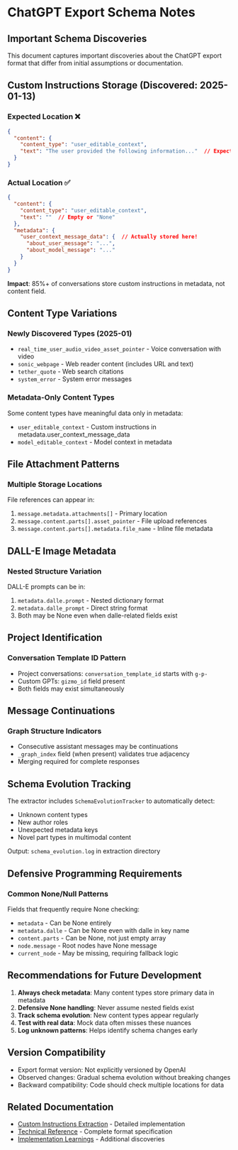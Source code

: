 # ChatGPT Export Schema Notes

## Important Schema Discoveries

This document captures important discoveries about the ChatGPT export format that differ from initial assumptions or documentation.

## Custom Instructions Storage (Discovered: 2025-01-13)

### Expected Location ❌
```json
{
  "content": {
    "content_type": "user_editable_context",
    "text": "The user provided the following information..."  // Expected here
  }
}
```

### Actual Location ✅
```json
{
  "content": {
    "content_type": "user_editable_context", 
    "text": ""  // Empty or "None"
  },
  "metadata": {
    "user_context_message_data": {  // Actually stored here!
      "about_user_message": "...",
      "about_model_message": "..."
    }
  }
}
```

**Impact**: 85%+ of conversations store custom instructions in metadata, not content field.

## Content Type Variations

### Newly Discovered Types (2025-01)
- `real_time_user_audio_video_asset_pointer` - Voice conversation with video
- `sonic_webpage` - Web reader content (includes URL and text)
- `tether_quote` - Web search citations
- `system_error` - System error messages

### Metadata-Only Content Types
Some content types have meaningful data only in metadata:
- `user_editable_context` - Custom instructions in metadata.user_context_message_data
- `model_editable_context` - Model context in metadata

## File Attachment Patterns

### Multiple Storage Locations
File references can appear in:
1. `message.metadata.attachments[]` - Primary location
2. `message.content.parts[].asset_pointer` - File upload references
3. `message.content.parts[].metadata.file_name` - Inline file metadata

## DALL-E Image Metadata

### Nested Structure Variation
DALL-E prompts can be in:
1. `metadata.dalle.prompt` - Nested dictionary format
2. `metadata.dalle_prompt` - Direct string format
3. Both may be None even when dalle-related fields exist

## Project Identification

### Conversation Template ID Pattern
- Project conversations: `conversation_template_id` starts with `g-p-`
- Custom GPTs: `gizmo_id` field present
- Both fields may exist simultaneously

## Message Continuations

### Graph Structure Indicators
- Consecutive assistant messages may be continuations
- `_graph_index` field (when present) validates true adjacency
- Merging required for complete responses

## Schema Evolution Tracking

The extractor includes `SchemaEvolutionTracker` to automatically detect:
- Unknown content types
- New author roles
- Unexpected metadata keys
- Novel part types in multimodal content

Output: `schema_evolution.log` in extraction directory

## Defensive Programming Requirements

### Common None/Null Patterns
Fields that frequently require None checking:
- `metadata` - Can be None entirely
- `metadata.dalle` - Can be None even with dalle in key name
- `content.parts` - Can be None, not just empty array
- `node.message` - Root nodes have None message
- `current_node` - May be missing, requiring fallback logic

## Recommendations for Future Development

1. **Always check metadata**: Many content types store primary data in metadata
2. **Defensive None handling**: Never assume nested fields exist
3. **Track schema evolution**: New content types appear regularly
4. **Test with real data**: Mock data often misses these nuances
5. **Log unknown patterns**: Helps identify schema changes early

## Version Compatibility

- Export format version: Not explicitly versioned by OpenAI
- Observed changes: Gradual schema evolution without breaking changes
- Backward compatibility: Code should check multiple locations for data

## Related Documentation

- [Custom Instructions Extraction](CUSTOM_INSTRUCTIONS_EXTRACTION.md) - Detailed implementation
- [Technical Reference](00_conversation_json_technical_reference.md) - Complete format specification
- [Implementation Learnings](20_implementation_learnings_and_documentation_gaps.md) - Additional discoveries